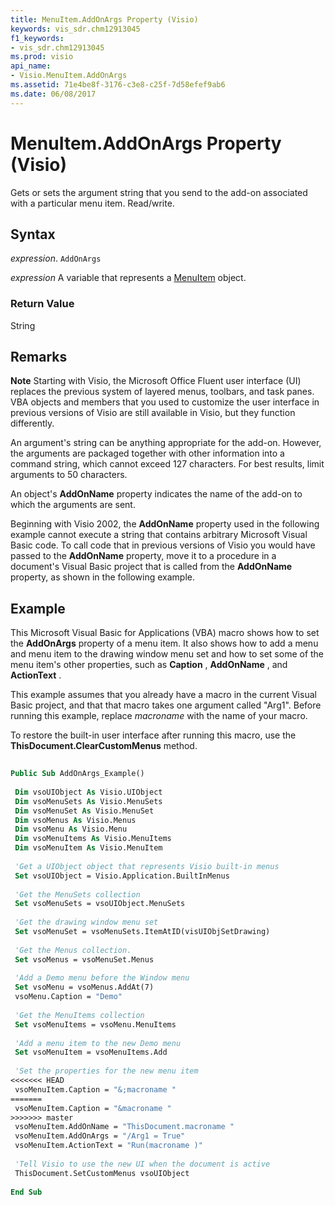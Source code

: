 ```yaml
---
title: MenuItem.AddOnArgs Property (Visio)
keywords: vis_sdr.chm12913045
f1_keywords:
- vis_sdr.chm12913045
ms.prod: visio
api_name:
- Visio.MenuItem.AddOnArgs
ms.assetid: 71e4be8f-3176-c3e8-c25f-7d58efef9ab6
ms.date: 06/08/2017
---
```



# MenuItem.AddOnArgs Property (Visio)

Gets or sets the argument string that you send to the add-on associated with a particular menu item. Read/write.


## Syntax

 _expression_. `AddOnArgs`

 _expression_ A variable that represents a [MenuItem](./Visio.MenuItem.md) object.


### Return Value

String


## Remarks


 **Note**  Starting with Visio, the Microsoft Office Fluent user interface (UI) replaces the previous system of layered menus, toolbars, and task panes. VBA objects and members that you used to customize the user interface in previous versions of Visio are still available in Visio, but they function differently.

An argument's string can be anything appropriate for the add-on. However, the arguments are packaged together with other information into a command string, which cannot exceed 127 characters. For best results, limit arguments to 50 characters.

An object's  **AddOnName** property indicates the name of the add-on to which the arguments are sent.

 Beginning with Visio 2002, the **AddOnName** property used in the following example cannot execute a string that contains arbitrary Microsoft Visual Basic code. To call code that in previous versions of Visio you would have passed to the **AddOnName** property, move it to a procedure in a document's Visual Basic project that is called from the **AddOnName** property, as shown in the following example.


## Example

This Microsoft Visual Basic for Applications (VBA) macro shows how to set the  **AddOnArgs** property of a menu item. It also shows how to add a menu and menu item to the drawing window menu set and how to set some of the menu item's other properties, such as **Caption** , **AddOnName** , and **ActionText** .

This example assumes that you already have a macro in the current Visual Basic project, and that that macro takes one argument called "Arg1". Before running this example, replace  _macroname_ with the name of your macro.

To restore the built-in user interface after running this macro, use the  **ThisDocument.ClearCustomMenus** method.




```vb
 
Public Sub AddOnArgs_Example() 
 
 Dim vsoUIObject As Visio.UIObject 
 Dim vsoMenuSets As Visio.MenuSets 
 Dim vsoMenuSet As Visio.MenuSet 
 Dim vsoMenus As Visio.Menus 
 Dim vsoMenu As Visio.Menu 
 Dim vsoMenuItems As Visio.MenuItems 
 Dim vsoMenuItem As Visio.MenuItem 
 
 'Get a UIObject object that represents Visio built-in menus 
 Set vsoUIObject = Visio.Application.BuiltInMenus 
 
 'Get the MenuSets collection 
 Set vsoMenuSets = vsoUIObject.MenuSets 
 
 'Get the drawing window menu set 
 Set vsoMenuSet = vsoMenuSets.ItemAtID(visUIObjSetDrawing) 
 
 'Get the Menus collection. 
 Set vsoMenus = vsoMenuSet.Menus 
 
 'Add a Demo menu before the Window menu 
 Set vsoMenu = vsoMenus.AddAt(7) 
 vsoMenu.Caption = "Demo" 
 
 'Get the MenuItems collection 
 Set vsoMenuItems = vsoMenu.MenuItems 
 
 'Add a menu item to the new Demo menu 
 Set vsoMenuItem = vsoMenuItems.Add 
 
 'Set the properties for the new menu item 
<<<<<<< HEAD
 vsoMenuItem.Caption = "&;macroname " 
=======
 vsoMenuItem.Caption = "&macroname " 
>>>>>>> master
 vsoMenuItem.AddOnName = "ThisDocument.macroname " 
 vsoMenuItem.AddOnArgs = "/Arg1 = True" 
 vsoMenuItem.ActionText = "Run(macroname )" 
 
 'Tell Visio to use the new UI when the document is active 
 ThisDocument.SetCustomMenus vsoUIObject 
 
End Sub
```


